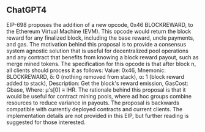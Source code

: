 ## ChatGPT4

EIP-698 proposes the addition of a new opcode, 0x46 BLOCKREWARD, to the Ethereum Virtual Machine (EVM). This opcode would return the block reward for any finalized block, including the base reward, uncle payments, and gas. The motivation behind this proposal is to provide a consensus system agnostic solution that is useful for decentralized pool operations and any contract that benefits from knowing a block reward payout, such as merge mined tokens. The specification for this opcode is that after block n, all clients should process it as follows: Value: 0x46, Mnemonic: BLOCKREWARD, δ: 0 (nothing removed from stack), α: 1 (block reward added to stack), Description: Get the block's reward emission, GasCost: Gbase, Where: µ's[0] ≡ IHR. The rationale behind this proposal is that it would be useful for contract mining pools, where ad hoc groups combine resources to reduce variance in payouts. The proposal is backwards compatible with currently deployed contracts and current clients. The implementation details are not provided in this EIP, but further reading is suggested for those interested.
